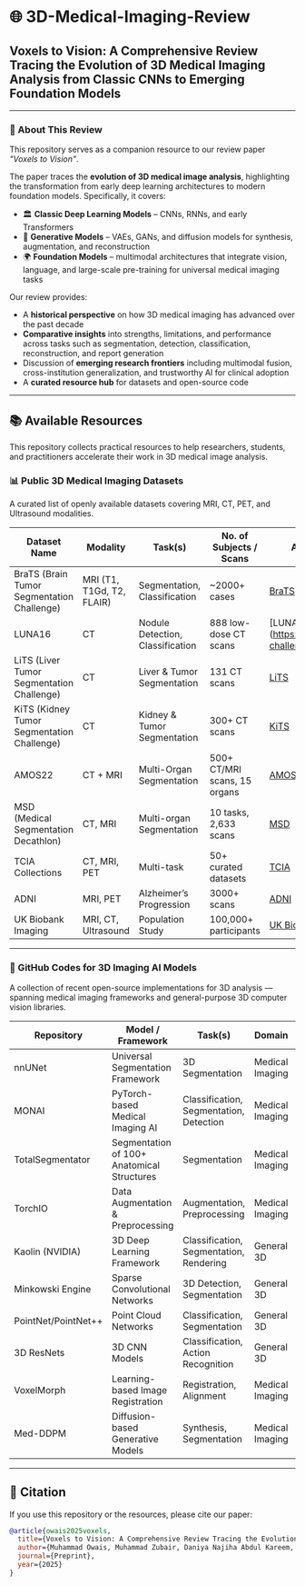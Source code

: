 # 🌐 3D-Medical-Imaging-Review

## Voxels to Vision: A Comprehensive Review Tracing the Evolution of 3D Medical Imaging Analysis from Classic CNNs to Emerging Foundation Models

---

### 📖 About This Review
This repository serves as a companion resource to our review paper *"Voxels to Vision"*.  

The paper traces the **evolution of 3D medical image analysis**, highlighting the transformation from early deep learning architectures to modern foundation models. Specifically, it covers:  
- 🏛️ **Classic Deep Learning Models** – CNNs, RNNs, and early Transformers  
- 🧪 **Generative Models** – VAEs, GANs, and diffusion models for synthesis, augmentation, and reconstruction  
- 🌍 **Foundation Models** – multimodal architectures that integrate vision, language, and large-scale pre-training for universal medical imaging tasks  

Our review provides:  
- A **historical perspective** on how 3D medical imaging has advanced over the past decade  
- **Comparative insights** into strengths, limitations, and performance across tasks such as segmentation, detection, classification, reconstruction, and report generation  
- Discussion of **emerging research frontiers** including multimodal fusion, cross-institution generalization, and trustworthy AI for clinical adoption  
- A **curated resource hub** for datasets and open-source code  

---

## 📚 Available Resources

This repository collects practical resources to help researchers, students, and practitioners accelerate their work in 3D medical image analysis.

### 📊 Public 3D Medical Imaging Datasets
A curated list of openly available datasets covering MRI, CT, PET, and Ultrasound modalities.

| Dataset Name | Modality | Task(s) | No. of Subjects / Scans | Access Link |
|--------------|----------|---------|--------------------------|-------------|
| BraTS (Brain Tumor Segmentation Challenge) | MRI (T1, T1Gd, T2, FLAIR) | Segmentation, Classification | ~2000+ cases | [BraTS](https://www.med.upenn.edu/cbica/brats/) |
| LUNA16 | CT | Nodule Detection, Classification | 888 low-dose CT scans | [LUNA16] (https://luna16.grand-challenge.org/Data/) |
| LiTS (Liver Tumor Segmentation Challenge) | CT | Liver & Tumor Segmentation | 131 CT scans | [LiTS](https://www.kaggle.com/datasets/andrewmvd/lits-png) |
| KiTS (Kidney Tumor Segmentation Challenge) | CT | Kidney & Tumor Segmentation | 300+ CT scans | [KiTS](https://kits21.kits-challenge.org/) |
| AMOS22 | CT + MRI | Multi-Organ Segmentation | 500+ CT/MRI scans, 15 organs | [AMOS22](https://amos22.grand-challenge.org/) |
| MSD (Medical Segmentation Decathlon) | CT, MRI | Multi-organ Segmentation | 10 tasks, 2,633 scans | [MSD](http://medicaldecathlon.com/) |
| TCIA Collections | CT, MRI, PET | Multi-task | 50+ curated datasets | [TCIA](https://www.cancerimagingarchive.net/) |
| ADNI | MRI, PET | Alzheimer’s Progression | 3000+ scans | [ADNI](http://adni.loni.usc.edu/) |
| UK Biobank Imaging | MRI, CT, Ultrasound | Population Study | 100,000+ participants | [UK Biobank](https://www.ukbiobank.ac.uk/) |

---

### 🤖 GitHub Codes for 3D Imaging AI Models
A collection of recent open-source implementations for 3D analysis — spanning medical imaging frameworks and general-purpose 3D computer vision libraries.

| Repository | Model / Framework | Task(s) | Domain | Link |
|------------|------------------|---------|--------|------|
| nnUNet | Universal Segmentation Framework | 3D Segmentation | Medical Imaging | [nnUNet](https://github.com/MIC-DKFZ/nnUNet) |
| MONAI | PyTorch-based Medical Imaging AI | Classification, Segmentation, Detection | Medical Imaging | [MONAI](https://github.com/Project-MONAI/MONAI) |
| TotalSegmentator | Segmentation of 100+ Anatomical Structures | Segmentation | Medical Imaging | [TotalSegmentator](https://github.com/wasserth/TotalSegmentator) |
| TorchIO | Data Augmentation & Preprocessing | Augmentation, Preprocessing | Medical Imaging | [TorchIO](https://github.com/fepegar/torchio) |
| Kaolin (NVIDIA) | 3D Deep Learning Framework | Classification, Segmentation, Rendering | General 3D | [Kaolin](https://github.com/NVIDIAGameWorks/kaolin) |
| Minkowski Engine | Sparse Convolutional Networks | 3D Detection, Segmentation | General 3D | [MinkowskiEngine](https://github.com/NVIDIA/MinkowskiEngine) |
| PointNet/PointNet++ | Point Cloud Networks | Classification, Segmentation | General 3D | [PointNet](https://github.com/charlesq34/pointnet) |
| 3D ResNets | 3D CNN Models | Classification, Action Recognition | General 3D | [3D ResNets](https://github.com/kenshohara/3D-ResNets-PyTorch) |
| VoxelMorph | Learning-based Image Registration | Registration, Alignment | Medical Imaging | [VoxelMorph](https://github.com/voxelmorph/voxelmorph) |
| Med-DDPM | Diffusion-based Generative Models | Synthesis, Segmentation | Medical Imaging | [Med-DDPM](https://github.com/mobaidoctor/med-ddpm) |

---

## 📑 Citation

If you use this repository or the resources, please cite our paper:

```bibtex
@article{owais2025voxels,
  title={Voxels to Vision: A Comprehensive Review Tracing the Evolution of 3D Medical Imaging Analysis from Classic CNNs to Emerging Foundation Models},
  author={Muhammad Owais, Muhammad Zubair, Daniya Najiha Abdul Kareem, Sana Akhtar Naseer, Mehbub Alam, Mubashir Ahmad, and Irfan Hussain},
  journal={Preprint},
  year={2025}
}

